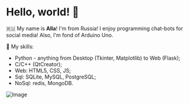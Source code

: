 # Hello, world! :palm_tree: 

:ru: My name is **Alla**! I'm from Russia! I enjoy programming chat-bots for social media! Also, I'm fond of Arduino Uno.

:book: My skills:
- Python - anything from Desktop (Tkinter, Matplotlib) to Web (Flask);
- C/C++ (QtCreator);
- Web: HTML5, CSS, JS;
- Sql: SQLite, MySQL, PostgreSQL;
- NoSql: redis, MongoDB.

![Image](https://media.tenor.com/images/e40525a77affb845ce40243e7189a9f2/tenor.gif)
